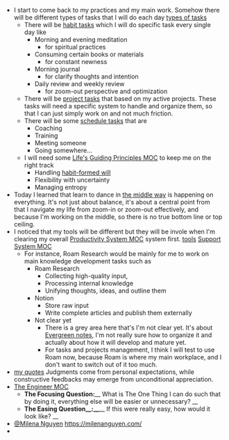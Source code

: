 - I start to come back to my practices and my main work. Somehow there will be different types of tasks that I will do each day [types of tasks](<types of tasks.md>)
    - There will be [habit tasks](<habit tasks.md>) which I will do specific task every single day like
        - Morning and evening meditation 
            - for spiritual practices
        - Consuming certain books or materials
            - for constant newness
        - Morning journal 
            - for clarify thoughts and intention
        - Daily review and weekly review 
            - for zoom-out perspective and optimization
    - There will be [project tasks](<project tasks.md>) that based on my active projects. These tasks will need a specific system to handle and organize them, so that I can just simply work on and not much friction.
    - There will be some [schedule tasks](<schedule tasks.md>) that are
        - Coaching
        - Training
        - Meeting someone
        - Going somewhere...
    - I will need some [Life's Guiding Principles MOC](<Life's Guiding Principles MOC.md>) to keep me on the right track
        - Handling [habit-formed will](<habit-formed will.md>)
        - Flexibility with uncertainty
        - Managing entropy
- Today I learned that learn to dance in [the middle way](<the middle way.md>) is happening on everything. It's not just about balance, it's about a central point from that I navigate my life from zoom-in or zoom-out effectively, and because I'm working on the middle, so there is no true bottom line or top ceiling.
- I noticed that my tools will be different but they will be invole when I'm clearing my overall [Productivity System MOC](<Productivity System MOC.md>) system first. [tools](<tools.md>) [Support System MOC](<Support System MOC.md>)
    - For instance, Roam Research would be mainly for me to work on main knowledge development tasks such as
        - Roam Research
            - Collecting high-quality input, 
            - Processing internal knowledge
            - Unifying thoughts, ideas, and outline them
        - Notion
            - Store raw input
            - Write complete articles and publish them externally
        - Not clear yet
            - There is a grey area here that's I'm not clear yet. It's about [Evergreen notes](<Evergreen notes.md>), I'm not really sure how to organize it and actually about how it will develop and mature yet.
            - For tasks and projects management, I think I will test to use Roam now, because Roam is where my main workplace, and I don't want to switch out of it too much.
- [my quotes](<my quotes.md>) Judgments come from personal expectations, while constructive feedbacks may emerge from unconditional appreciation.
- [The Engineer MOC](<The Engineer MOC.md>)
    - **The Focusing Question:**__ What is The One Thing I can do such that by doing it, everything else will be easier or unnecessary? __ 
    - **The Easing Question__:__**__ If this were really easy, how would it look like? __
- [@Milena Nguyen](<@Milena Nguyen.md>) https://milenanguyen.com/
- 
